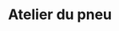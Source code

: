 ---
title: "Atelier du pneu"
url: /saint-martin-boulogne/atelier-du-pneu/
shop: réparation de voitures
---